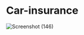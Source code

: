 # Car-insurance
![Screenshot (146)](https://github.com/marrjan/Car-insurance/assets/127154635/3b26edde-0430-422e-81c8-40acddfab8e6)


 

